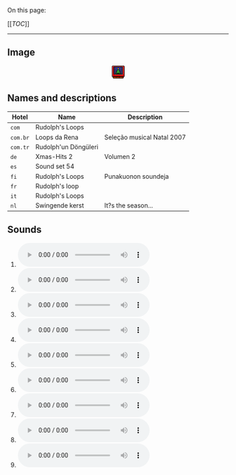 On this page:

[[_TOC_]]

---

## Image

<div align="center">

![sound_set_54](../uploads/imgs/54.gif)

</div>

## Names and descriptions

| Hotel | Name | Description |
|-|-|-|
| `com` | Rudolph's Loops |  |
| `com.br` | Loops da Rena | Seleção musical Natal 2007 |
| `com.tr` | Rudolph'un Döngüleri |  |
| `de` | Xmas-Hits 2 | Volumen 2 |
| `es` | Sound set 54 |  |
| `fi` | Rudolph's Loops | Punakuonon soundeja |
| `fr` | Rudolph's loop |  |
| `it` | Rudolph's Loops |  |
| `nl` | Swingende kerst | It?s the season... |

## Sounds

1. ![Sample 478](../uploads/sounds/sound_machine_sample_478.mp3)
1. ![Sample 479](../uploads/sounds/sound_machine_sample_479.mp3)
1. ![Sample 480](../uploads/sounds/sound_machine_sample_480.mp3)
1. ![Sample 481](../uploads/sounds/sound_machine_sample_481.mp3)
1. ![Sample 482](../uploads/sounds/sound_machine_sample_482.mp3)
1. ![Sample 483](../uploads/sounds/sound_machine_sample_483.mp3)
1. ![Sample 484](../uploads/sounds/sound_machine_sample_484.mp3)
1. ![Sample 485](../uploads/sounds/sound_machine_sample_485.mp3)
1. ![Sample 486](../uploads/sounds/sound_machine_sample_486.mp3)